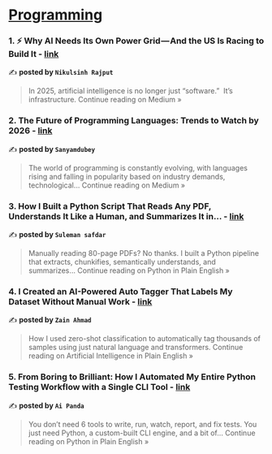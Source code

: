 
<h1><a href=https://medium.com/tag/programming/recommended target="_blank" rel="noopener noreferrer">Programming</a></h1>
<h3>1. ⚡ Why AI Needs Its Own Power Grid — And the US Is Racing to Build It - <a href="https://medium.com/@hadiyolworld007/why-ai-needs-its-own-power-grid-and-the-us-is-racing-to-build-it-d3cac85daf4d?source=rss------programming-5" target="_blank" rel="noopener noreferrer">link</a></h3>

✍️ **posted by `Nikulsinh Rajput`**

<blockquote>In 2025, artificial intelligence is no longer just “software.”
 It’s infrastructure.
Continue reading on Medium »</blockquote>

<h3>2. The Future of Programming Languages: Trends to Watch by 2026 - <a href="https://medium.com/@sanyamdubey28/the-future-of-programming-languages-trends-to-watch-by-2026-08c61d06916f?source=rss------programming-5" target="_blank" rel="noopener noreferrer">link</a></h3>

✍️ **posted by `Sanyamdubey`**

<blockquote>The world of programming is constantly evolving, with languages rising and falling in popularity based on industry demands, technological…
Continue reading on Medium »</blockquote>

<h3>3. How I Built a Python Script That Reads Any PDF, Understands It Like a Human, and Summarizes It in… - <a href="https://python.plainenglish.io/how-i-built-a-python-script-that-reads-any-pdf-understands-it-like-a-human-and-summarizes-it-in-c1d4dbba79db?source=rss------programming-5" target="_blank" rel="noopener noreferrer">link</a></h3>

✍️ **posted by `Suleman safdar`**

<blockquote>Manually reading 80-page PDFs? No thanks. I built a Python pipeline that extracts, chunkifies, semantically understands, and summarizes…
Continue reading on Python in Plain English »</blockquote>

<h3>4. I Created an AI-Powered Auto Tagger That Labels My Dataset Without Manual Work - <a href="https://ai.plainenglish.io/i-created-an-ai-powered-auto-tagger-that-labels-my-dataset-without-manual-work-47bc72803bb6?source=rss------programming-5" target="_blank" rel="noopener noreferrer">link</a></h3>

✍️ **posted by `Zain Ahmad`**

<blockquote>How I used zero-shot classification to automatically tag thousands of samples using just natural language and transformers.
Continue reading on Artificial Intelligence in Plain English »</blockquote>

<h3>5. From Boring to Brilliant: How I Automated My Entire Python Testing Workflow with a Single CLI Tool - <a href="https://python.plainenglish.io/from-boring-to-brilliant-how-i-automated-my-entire-python-testing-workflow-with-a-single-cli-tool-018c095bf384?source=rss------programming-5" target="_blank" rel="noopener noreferrer">link</a></h3>

✍️ **posted by `Ai Panda`**

<blockquote>You don’t need 6 tools to write, run, watch, report, and fix tests. You just need Python, a custom-built CLI engine, and a bit of…
Continue reading on Python in Plain English »</blockquote>

